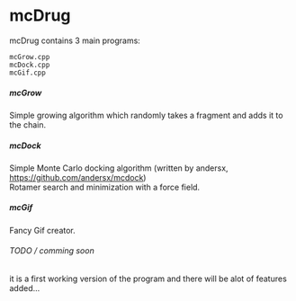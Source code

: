 # mcDrug
mcDrug contains 3 main programs: <br />
```
mcGrow.cpp
mcDock.cpp
mcGif.cpp
```
##### mcGrow
Simple growing algorithm which randomly takes a fragment and adds it to the chain.<br />

##### mcDock
Simple Monte Carlo docking algorithm (written by andersx, https://github.com/andersx/mcdock) <br />
Rotamer search and minimization with a force field.<br />

##### mcGif
Fancy Gif creator.<br />

###### TODO / comming soon
it is a first working version of the program and there will be alot of features added...<br />
